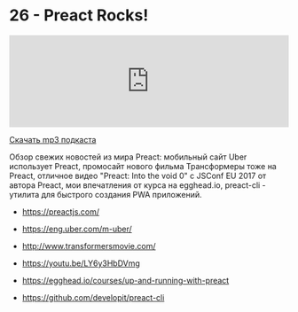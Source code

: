 # 26 - Preact Rocks!
<iframe width="100%" height="166" scrolling="no" frameborder="no" src="https://w.soundcloud.com/player/?url=https%3A//api.soundcloud.com/tracks/334003882&amp;color=ff5500&amp;auto_play=false&amp;hide_related=false&amp;show_comments=true&amp;show_user=true&amp;show_reposts=false"></iframe>



<a href="https://5minreact.podster.fm/26/download/audio.mp3?download=yes&media=file"><i class="fa fa-download"></i> Скачать mp3 подкаста</a>



Обзор свежих новостей из мира Preact: мобильный сайт Uber использует Preact, промосайт нового фильма Трансформеры тоже на Preact, отличное видео "Preact: Into the void 0" с JSConf EU 2017 от автора Preact, мои впечатления от курса на egghead.io, preact-cli - утилита для быстрого создания PWA приложений.



- https://preactjs.com/

- https://eng.uber.com/m-uber/

- http://www.transformersmovie.com/

- https://youtu.be/LY6y3HbDVmg

- https://egghead.io/courses/up-and-running-with-preact

- https://github.com/developit/preact-cli




